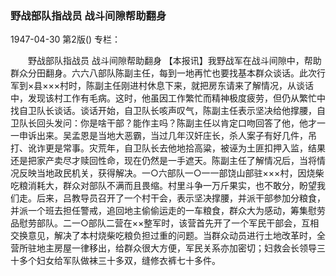 ### 野战部队指战员  战斗间隙帮助翻身

1947-04-30
第2版()
专栏：

　　野战部队指战员
    战斗间隙帮助翻身
    【本报讯】我野战军在战斗间隙中，帮助群众分田翻身。六六八部队陈副主任，每到一地再忙也要找基本群众谈话。此次行军到×县×××村时，陈副主任刚进村休息下来，就把房东请来了解情况，从谈话中，发现该村工作有毛病。这时，他虽因工作繁忙而精神极度疲劳，但仍从繁忙中找自卫队长谈话。谈话开始，自卫队长咳声叹气，陈副主任表示坚决给他撑腰，自卫队长回头发问：你是啥干部？能作主吗？陈副主任以肯定口吻回答了他，他才一一申诉出来。吴孟恩是当地大恶霸，当过几年汉奸庄长，杀人案子有好几件，吊打、讹诈更是常事。灾荒年，自卫队长去他地拾高粱，被诬为土匪扣押入监，结果还是把家产卖尽才赎回性命，现在仍然是一手遮天。陈副主任了解情况后，当将情况反映当地政民机关，获得解决。一○六部队一○一一部饶山部驻×××村，因烧柴吃粮消耗大，群众对部队不满而且畏缩。村里斗争一万斤果实，也不敢分，盼望我们走。后来，吕教导员召开了一个村干会，表示坚决撑腰，并派干部参加分粮食，并派一个班去担任警戒，追回地主偷偷运走的一车粮食，群众大为感动，筹集慰劳品慰劳部队。二一○部队二营在××整军时，该营首先开了一个军民干部会，互相交换意见，解决了本村烧柴吃粮负担过重的问题。当群众动员进行土地改革时，全营所驻地主房屋一律移出，给群众很大方便，军民关系亦加密切；妇救会长领导三十多个妇女给军队做袜三十多双，缝修衣裤七十多件。
